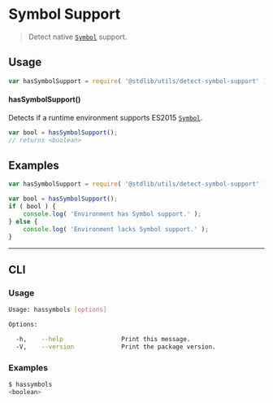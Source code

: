 # Symbol Support

> Detect native [`Symbol`][symbol] support.

<section class="usage">

## Usage

``` javascript
var hasSymbolSupport = require( '@stdlib/utils/detect-symbol-support' );
```

#### hasSymbolSupport()

Detects if a runtime environment supports ES2015 [`Symbol`][symbol].

``` javascript
var bool = hasSymbolSupport();
// returns <boolean>
```

<!-- </usage> -->


<section class="examples">

## Examples

``` javascript
var hasSymbolSupport = require( '@stdlib/utils/detect-symbol-support' );

var bool = hasSymbolSupport();
if ( bool ) {
    console.log( 'Environment has Symbol support.' );
} else {
    console.log( 'Environment lacks Symbol support.' );
}
```

<!-- </examples> -->


---

<section class="cli">

## CLI

<section class="usage">

### Usage

``` bash
Usage: hassymbols [options]

Options:

  -h,    --help                Print this message.
  -V,    --version             Print the package version.
```

<!-- </usage> -->

<section class="examples">

### Examples

``` bash
$ hassymbols
<boolean>
```

<!-- </examples> -->

<!-- </cli> -->


<section class="links">

[symbol]: https://developer.mozilla.org/en-US/docs/Web/JavaScript/Reference/Global_Objects/Symbol

<!-- </links> -->
